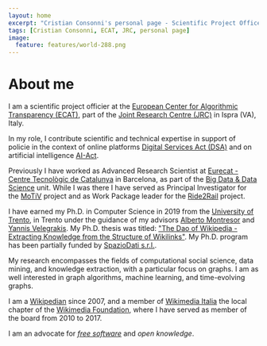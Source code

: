 ```yaml
---
layout: home
excerpt: "Cristian Consonni's personal page - Scientific Project Officer, ECAT, European Commission"
tags: [Cristian Consonni, ECAT, JRC, personal page]
image:
  feature: features/world-288.png
---
```


# About me

I am a scientific project officier at the [European Center for Algorithmic Transparency (ECAT)][ecat], part of the [Joint Research Centre (JRC)][jrc] in Ispra (VA), Italy.

In my role, I contribute scientific and technical expertise in support of policie in the context of online platforms [Digital Services Act (DSA)][dsa] and on artificial intelligence [AI-Act][aiact].

Previously I have worked as Advanced Research Scientist at [Eurecat - Centre Tecnològic de Catalunya][eurecat] in Barcelona, as part of the [Big Data & Data Science][bigdata] unit. While I was there I have served as Principal Investigator for the [MoTiV][motiv] project and as Work Package leader for the [Ride2Rail][ride2rail] project. 

I have earned my Ph.D. in Computer Science in 2019 from the [University of Trento][unitn],
in Trento under the guidance of my advisors [Alberto Montresor][alberto] and [Yannis Velegrakis][yannis]. My Ph.D. thesis was titled:
["The Dao of Wikipedia - Extracting Knowledge from the Structure of Wikilinks"][phd].
My Ph.D. program has been partially funded by [SpazioDati s.r.l.][spaziodati].

My research encompasses the fields of computational social science, data mining, and knowledge extraction, with a particular focus on graphs. I am as well interested in graph algorithms, machine learning, and time-evolving graphs.

I am a [Wikipedian][wikipedia] since 2007, and a member of [Wikimedia Italia][wmi] the local chapter of the [Wikimedia Foundation][wmf], where I have served as member of the board from 2010 to 2017.

I am an advocate for _[free software][fsf]_ and _open knowledge_.

[eurecat]: https://www.eurecat.org/
[bigdata]: https://eurecat.org/en/field-of-knowledge/big-data-data-science/
[unitn]: http://www.unitn.it/
[alberto]: http://cricca.disi.unitn.it/montresor/
[yannis]: https://velgias.github.io/
[spaziodati]: https://spaziodati.eu/
[phd]: https://iris.unitn.it/handle/11572/243097
[wikipedia]: https://it.wikipedia.org/wiki/Utente:CristianCantoro
[wmi]: https://www.wikimedia.it/
[wmf]: http://www.wikimediafoundation.org/
[fsf]: http://www.fsf.org/
[ecat]: https://algorithmic-transparency.ec.europa.eu/index_en
[jrc]: https://joint-research-centre.ec.europa.eu/jrc-sites-across-europe/jrc-ispra-italy_en
[dsa]: https://digital-strategy.ec.europa.eu/en/policies/digital-services-act-package
[aiact]: https://digital-strategy.ec.europa.eu/en/policies/regulatory-framework-ai
[motiv]: https://motivproject.eu/
[ride2rail]: https://ride2rail.eu/

